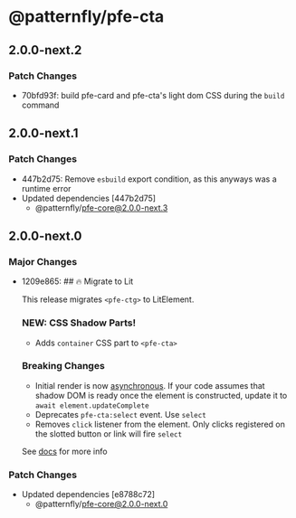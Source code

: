 # @patternfly/pfe-cta

## 2.0.0-next.2

### Patch Changes

- 70bfd93f: build pfe-card and pfe-cta's light dom CSS during the `build` command

## 2.0.0-next.1

### Patch Changes

- 447b2d75: Remove `esbuild` export condition, as this anyways was a runtime error
- Updated dependencies [447b2d75]
  - @patternfly/pfe-core@2.0.0-next.3

## 2.0.0-next.0

### Major Changes

- 1209e865: ## 🔥 Migrate to Lit

  This release migrates `<pfe-ctg>` to LitElement.

  ### NEW: CSS Shadow Parts!

  - Adds `container` CSS part to `<pfe-cta>`

  ### Breaking Changes

  - Initial render is now [asynchronous](https://lit.dev/docs/components/lifecycle/#reactive-update-cycle).
    If your code assumes that shadow DOM is ready once the element is constructed, update it to `await element.updateComplete`
  - Deprecates `pfe-cta:select` event. Use `select`
  - Removes `click` listener from the element. Only clicks registered on the slotted button or link
    will fire `select`

  See [docs](https://patternflyelements.org/components/cta/) for more info

### Patch Changes

- Updated dependencies [e8788c72]
  - @patternfly/pfe-core@2.0.0-next.0
